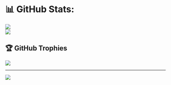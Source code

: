 # 📊 GitHub Stats:
![](https://github-readme-stats.vercel.app/api?username=awwais&theme=react&hide_border=false&include_all_commits=false&count_private=false)<br/>
![](https://github-readme-streak-stats.herokuapp.com/?user=awwais&theme=react&hide_border=false)<br/>


## 🏆 GitHub Trophies
![](https://github-profile-trophy.vercel.app/?username=awwais&theme=onedark&no-frame=false&no-bg=true&margin-w=4)

---
[![](https://visitcount.itsvg.in/api?id=awwais&icon=0&color=1)](https://visitcount.itsvg.in)

